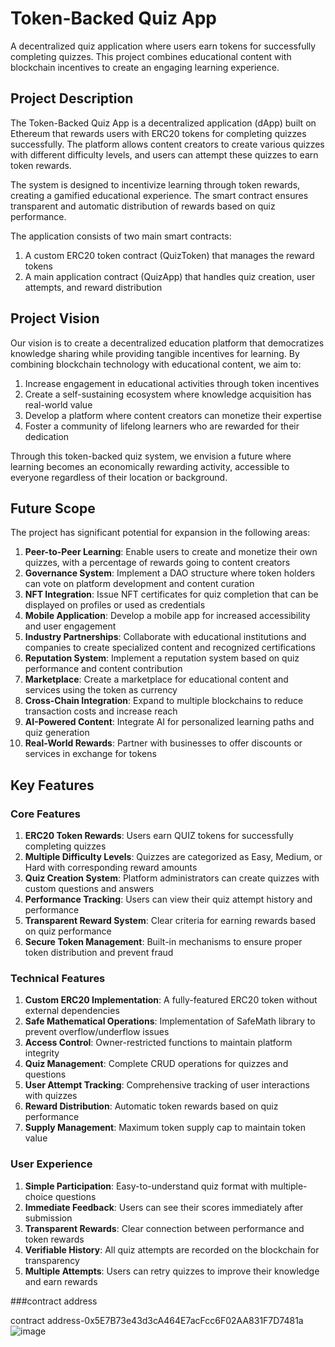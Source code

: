 # Token-Backed Quiz App

A decentralized quiz application where users earn tokens for successfully completing quizzes. This project combines educational content with blockchain incentives to create an engaging learning experience.

## Project Description

The Token-Backed Quiz App is a decentralized application (dApp) built on Ethereum that rewards users with ERC20 tokens for completing quizzes successfully. The platform allows content creators to create various quizzes with different difficulty levels, and users can attempt these quizzes to earn token rewards.

The system is designed to incentivize learning through token rewards, creating a gamified educational experience. The smart contract ensures transparent and automatic distribution of rewards based on quiz performance.

The application consists of two main smart contracts:
1. A custom ERC20 token contract (QuizToken) that manages the reward tokens
2. A main application contract (QuizApp) that handles quiz creation, user attempts, and reward distribution

## Project Vision

Our vision is to create a decentralized education platform that democratizes knowledge sharing while providing tangible incentives for learning. By combining blockchain technology with educational content, we aim to:

1. Increase engagement in educational activities through token incentives
2. Create a self-sustaining ecosystem where knowledge acquisition has real-world value
3. Develop a platform where content creators can monetize their expertise
4. Foster a community of lifelong learners who are rewarded for their dedication

Through this token-backed quiz system, we envision a future where learning becomes an economically rewarding activity, accessible to everyone regardless of their location or background.

## Future Scope

The project has significant potential for expansion in the following areas:

1. **Peer-to-Peer Learning**: Enable users to create and monetize their own quizzes, with a percentage of rewards going to content creators
2. **Governance System**: Implement a DAO structure where token holders can vote on platform development and content curation
3. **NFT Integration**: Issue NFT certificates for quiz completion that can be displayed on profiles or used as credentials
4. **Mobile Application**: Develop a mobile app for increased accessibility and user engagement
5. **Industry Partnerships**: Collaborate with educational institutions and companies to create specialized content and recognized certifications
6. **Reputation System**: Implement a reputation system based on quiz performance and content contribution
7. **Marketplace**: Create a marketplace for educational content and services using the token as currency
8. **Cross-Chain Integration**: Expand to multiple blockchains to reduce transaction costs and increase reach
9. **AI-Powered Content**: Integrate AI for personalized learning paths and quiz generation
10. **Real-World Rewards**: Partner with businesses to offer discounts or services in exchange for tokens

## Key Features

### Core Features

1. **ERC20 Token Rewards**: Users earn QUIZ tokens for successfully completing quizzes
2. **Multiple Difficulty Levels**: Quizzes are categorized as Easy, Medium, or Hard with corresponding reward amounts
3. **Quiz Creation System**: Platform administrators can create quizzes with custom questions and answers
4. **Performance Tracking**: Users can view their quiz attempt history and performance
5. **Transparent Reward System**: Clear criteria for earning rewards based on quiz performance
6. **Secure Token Management**: Built-in mechanisms to ensure proper token distribution and prevent fraud

### Technical Features

1. **Custom ERC20 Implementation**: A fully-featured ERC20 token without external dependencies
2. **Safe Mathematical Operations**: Implementation of SafeMath library to prevent overflow/underflow issues
3. **Access Control**: Owner-restricted functions to maintain platform integrity
4. **Quiz Management**: Complete CRUD operations for quizzes and questions
5. **User Attempt Tracking**: Comprehensive tracking of user interactions with quizzes
6. **Reward Distribution**: Automatic token rewards based on quiz performance
7. **Supply Management**: Maximum token supply cap to maintain token value

### User Experience

1. **Simple Participation**: Easy-to-understand quiz format with multiple-choice questions
2. **Immediate Feedback**: Users can see their scores immediately after submission 
3. **Transparent Rewards**: Clear connection between performance and token rewards
4. **Verifiable History**: All quiz attempts are recorded on the blockchain for transparency
5. **Multiple Attempts**: Users can retry quizzes to improve their knowledge and earn rewards

###contract address

contract address-0x5E7B73e43d3cA464E7acFcc6F02AA831F7D7481a
![image](https://github.com/user-attachments/assets/cb05afd2-6f81-431a-80cb-6f0344bb84a2)

